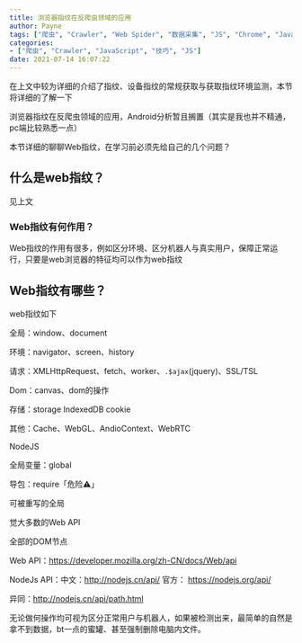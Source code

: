 ```yaml
---
title: 浏览器指纹在反爬虫领域的应用
author: Payne
tags: ["爬虫", "Crawler", "Web Spider", "数据采集", "JS", "Chrome", "JavaScript", "技巧"]
categories:
- ["爬虫", "Crawler", "JavaScript", "技巧", "JS"]
date: 2021-07-14 16:07:22
---
```


在上文中较为详细的介绍了指纹、设备指纹的常规获取与获取指纹环境监测，本节将详细的了解一下

浏览器指纹在反爬虫领域的应用，Android分析暂且搁置（其实是我也并不精通，pc端比较熟悉一点）
<!--more-->
本节详细的聊聊Web指纹，在学习前必须先给自己的几个问题？

## 什么是web指纹？

见上文

### Web指纹有何作用？

Web指纹的作用有很多，例如区分环境、区分机器人与真实用户，保障正常运行，只要是web浏览器的特征均可以作为web指纹

## Web指纹有哪些？

web指纹如下

全局：window、document

环境：navigator、screen、history

请求：XMLHttpRequest、fetch、worker、`.$ajax`(jquery)、SSL/TSL

Dom：canvas、dom的操作

存储：storage IndexedDB cookie

其他：Cache、WebGL、AndioContext、WebRTC

NodeJS

全局变量：global

导包：require「危险⚠️」

可被重写的全局

觉大多数的Web API

全部的DOM节点



Web API：https://developer.mozilla.org/zh-CN/docs/Web/api

NodeJs API：中文：http://nodejs.cn/api/ 官方： https://nodejs.org/api/

异同：http://nodejs.cn/api/path.html



无论做何操作均可视为区分正常用户与机器人，如果被检测出来，最简单的自然是拿不到数据，bt一点的蜜罐、甚至强制删除电脑内文件。

